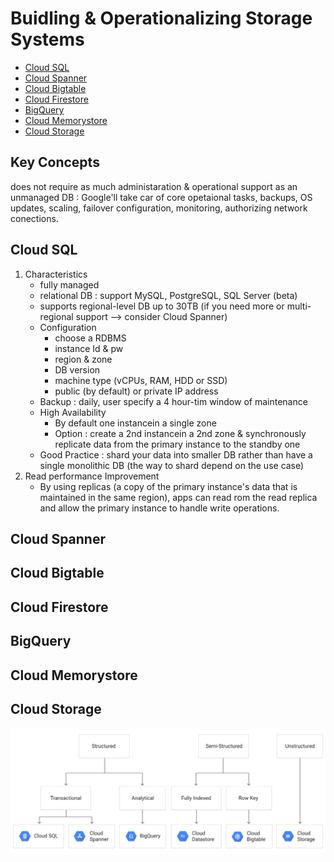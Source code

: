 # Buidling & Operationalizing Storage Systems

- [Cloud SQL]()
- [Cloud Spanner]()
- [Cloud Bigtable]()
- [Cloud Firestore]()
- [BigQuery]()
- [Cloud Memorystore]()
- [Cloud Storage]()

## Key Concepts

does not require as much administaration & operational support as an unmanaged DB : Google'll take car of core opetaional tasks, backups, OS updates, scaling, failover configuration, monitoring, authorizing network conections.


## Cloud SQL

1. Characteristics
    - fully managed
    - relational DB : support MySQL, PostgreSQL, SQL Server (beta)
    - supports regional-level DB up to 30TB (if you need more or multi-regional support --> consider Cloud Spanner)
    - Configuration
        - choose a RDBMS
        - instance Id & pw
        - region & zone
        - DB version
        - machine type (vCPUs, RAM, HDD or SSD)
        - public (by default) or private IP address
    - Backup : daily, user specify a 4 hour-tim window of maintenance
    - High Availability 
        - By default one instancein a single zone
        - Option : create a 2nd instancein a 2nd zone & synchronously replicate data from the primary instance to the standby one
    - Good Practice : shard your data into smaller DB rather than have a single monolithic DB (the way to shard depend on the use case)
2. Read performance Improvement
    -   By using replicas (a copy of the primary instance's data that is maintained in the same region), apps can read rom the read replica and allow the primary instance to handle write operations.

## Cloud Spanner
## Cloud Bigtable
## Cloud Firestore
## BigQuery
## Cloud Memorystore
## Cloud Storage


![Example](pictures/decision_tree.svg "Example")

